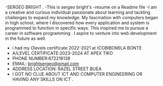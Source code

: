-SERGEO BRIGHT .
-This is sergeo bright's -resume on a Readme file 
-I am a creative and curious individual passionate about learning and tackling challenges to expand my knowledge. My fascination with computers began in high school, where I discovered how every application and system is programmed to function in specific ways. This inspired me to pursue a career in software programming . I aspire to venture into web development in the future as well.
- i had my Olevels certificate 2022-2021 at (COBIBOM)LA BONTE
- A/LEVEL CERTIFICATE:2023-2024 AT APEX TIKO
- PHONE NUMBER:672218139
- EMAIL: brightsergeo@gmail.com
- ADDRESS LOCATION: RAZEL STREET BUEA
- I GOT NO CLUE ABOUT ICT AND COMPUTER ENGINEERING OR HAVING ANY SKILLS ON ICT .
